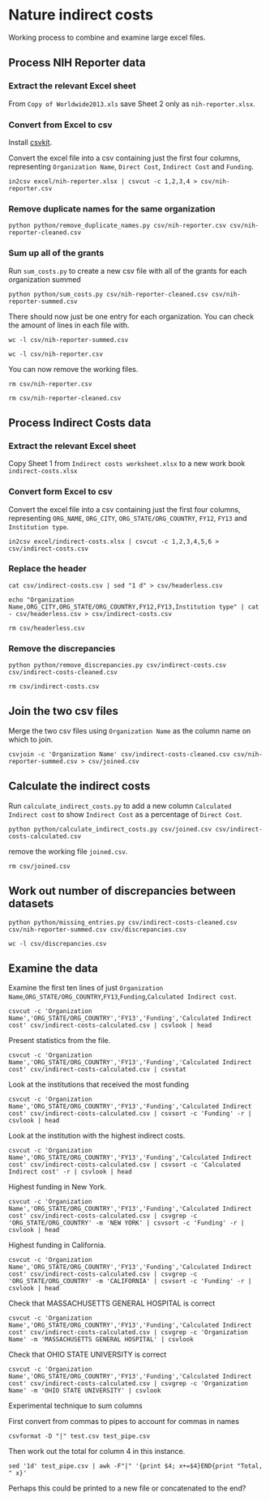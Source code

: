 # Nature indirect costs

Working process to combine and examine large excel files.

## Process NIH Reporter data

### Extract the relevant Excel sheet

From `Copy of Worldwide2013.xls` save Sheet 2 only as `nih-reporter.xlsx`.

### Convert from Excel to csv

Install [csvkit](http://csvkit.readthedocs.org/en/0.9.0/index.html).

Convert the excel file into a csv containing just the first four columns, representing `Organization Name`, `Direct Cost`, `Indirect Cost` and `Funding`.

	in2csv excel/nih-reporter.xlsx | csvcut -c 1,2,3,4 > csv/nih-reporter.csv
	
### Remove duplicate names for the same organization

	python python/remove_duplicate_names.py csv/nih-reporter.csv csv/nih-reporter-cleaned.csv

### Sum up all of the grants

Run `sum_costs.py` to create a new csv file with all of the grants for each organization summed

	python python/sum_costs.py csv/nih-reporter-cleaned.csv csv/nih-reporter-summed.csv

There should now just be one entry for each organization. You can check the amount of lines in each file with.

	wc -l csv/nih-reporter-summed.csv

	wc -l csv/nih-reporter.csv

You can now remove the working files.

	rm csv/nih-reporter.csv

	rm csv/nih-reporter-cleaned.csv

## Process Indirect Costs data

### Extract the relevant Excel sheet

Copy Sheet 1 from `Indirect costs worksheet.xlsx` to a new work book `indirect-costs.xlsx`

### Convert form Excel to csv

Convert the excel file into a csv containing just the first four columns, representing `ORG_NAME`, `ORG_CITY`, `ORG_STATE/ORG_COUNTRY`, `FY12`, `FY13` and `Institution type`.

	in2csv excel/indirect-costs.xlsx | csvcut -c 1,2,3,4,5,6 > csv/indirect-costs.csv

### Replace the header

	cat csv/indirect-costs.csv | sed "1 d" > csv/headerless.csv

	echo "Organization Name,ORG_CITY,ORG_STATE/ORG_COUNTRY,FY12,FY13,Institution type" | cat - csv/headerless.csv > csv/indirect-costs.csv

	rm csv/headerless.csv

### Remove the discrepancies

	python python/remove_discrepancies.py csv/indirect-costs.csv csv/indirect-costs-cleaned.csv

	rm csv/indirect-costs.csv

## Join the two csv files

Merge the two csv files using `Organization Name` as the column name on which to join.

	csvjoin -c 'Organization Name' csv/indirect-costs-cleaned.csv csv/nih-reporter-summed.csv > csv/joined.csv

## Calculate the indirect costs

Run `calculate_indirect_costs.py` to add a new column `Calculated Indirect cost` to show `Indirect Cost` as a percentage of `Direct Cost`.

	python python/calculate_indirect_costs.py csv/joined.csv csv/indirect-costs-calculated.csv

remove the working file `joined.csv`.

	rm csv/joined.csv

## Work out number of discrepancies between datasets

	python python/missing_entries.py csv/indirect-costs-cleaned.csv csv/nih-reporter-summed.csv csv/discrepancies.csv

	wc -l csv/discrepancies.csv

## Examine the data

Examine the first ten lines of just `Organization Name`,`ORG_STATE/ORG_COUNTRY`,`FY13`,`Funding`,`Calculated Indirect cost`.

	csvcut -c 'Organization Name','ORG_STATE/ORG_COUNTRY','FY13','Funding','Calculated Indirect cost' csv/indirect-costs-calculated.csv | csvlook | head

Present statistics from the file.

	csvcut -c 'Organization Name','ORG_STATE/ORG_COUNTRY','FY13','Funding','Calculated Indirect cost' csv/indirect-costs-calculated.csv | csvstat

Look at the institutions that received the most funding

	csvcut -c 'Organization Name','ORG_STATE/ORG_COUNTRY','FY13','Funding','Calculated Indirect cost' csv/indirect-costs-calculated.csv | csvsort -c 'Funding' -r | csvlook | head

Look at the institution with the highest indirect costs.

	csvcut -c 'Organization Name','ORG_STATE/ORG_COUNTRY','FY13','Funding','Calculated Indirect cost' csv/indirect-costs-calculated.csv | csvsort -c 'Calculated Indirect cost' -r | csvlook | head

Highest funding in New York.

	csvcut -c 'Organization Name','ORG_STATE/ORG_COUNTRY','FY13','Funding','Calculated Indirect cost' csv/indirect-costs-calculated.csv | csvgrep -c 'ORG_STATE/ORG_COUNTRY' -m 'NEW YORK' | csvsort -c 'Funding' -r | csvlook | head

Highest funding in California.

	csvcut -c 'Organization Name','ORG_STATE/ORG_COUNTRY','FY13','Funding','Calculated Indirect cost' csv/indirect-costs-calculated.csv | csvgrep -c 'ORG_STATE/ORG_COUNTRY' -m 'CALIFORNIA' | csvsort -c 'Funding' -r | csvlook | head


Check that MASSACHUSETTS GENERAL HOSPITAL is correct

	csvcut -c 'Organization Name','ORG_STATE/ORG_COUNTRY','FY13','Funding','Calculated Indirect cost' csv/indirect-costs-calculated.csv | csvgrep -c 'Organization Name' -m 'MASSACHUSETTS GENERAL HOSPITAL' | csvlook


Check that OHIO STATE UNIVERSITY is correct

	csvcut -c 'Organization Name','ORG_STATE/ORG_COUNTRY','FY13','Funding','Calculated Indirect cost' csv/indirect-costs-calculated.csv | csvgrep -c 'Organization Name' -m 'OHIO STATE UNIVERSITY' | csvlook

Experimental technique to sum columns 

First convert from commas to pipes to account for commas in names

	csvformat -D "|" test.csv test_pipe.csv

Then work out the total for column 4 in this instance. 

	sed '1d' test_pipe.csv | awk -F"|" '{print $4; x+=$4}END{print "Total, " x}'

Perhaps this could be printed to a new file or concatenated to the end?

